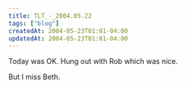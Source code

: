 ```yaml
---
title: TLT_-_2004.05.22
tags: ["blog"]
createdAt: 2004-05-23T01:01-04:00
updatedAt: 2004-05-23T01:01-04:00
---
```


Today was OK. Hung out with Rob which was nice.

But I miss Beth.

